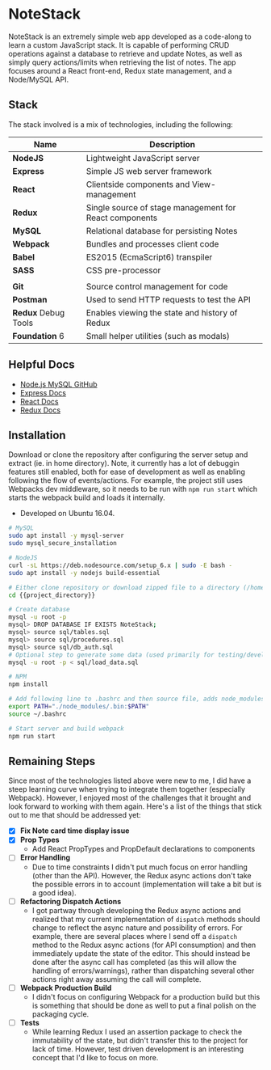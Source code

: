 # NoteStack
NoteStack is an extremely simple web app developed as a code-along to learn a custom JavaScript stack. It is capable of performing CRUD operations against a database to retrieve and update Notes, as well as simply query actions/limits when retrieving the list of notes. The app focuses around a React front-end, Redux state management, and a Node/MySQL API.

## Stack
The stack involved is a mix of technologies, including the following:

| Name                  | Description           |
|-----------------------|-----------------------|
| **NodeJS**            | Lightweight JavaScript server
| **Express**           |Simple JS web server framework
| **React**             | Clientside components and View-management
| **Redux**             | Single source of stage management for React components
| **MySQL**             | Relational database for persisting Notes
| **Webpack**           | Bundles and processes client code
| **Babel**             | ES2015 (EcmaScript6) transpiler
| **SASS**              | CSS pre-processor
|                       |
| **Git**               | Source control management for code
| **Postman**           | Used to send HTTP requests to test the API
| **Redux** Debug Tools | Enables viewing the state and history of Redux
| **Foundation** 6      | Small helper utilities (such as modals)

## Helpful Docs
- [Node.js MySQL GitHub](https://github.com/mysqljs/mysql)
- [Express Docs](https://expressjs.com)
- [React Docs](https://facebook.github.io/react/docs/hello-world.html)
- [Redux Docs](http://redux.js.org/)

## Installation
Download or clone the repository after configuring the server setup and extract (ie. in home directory). Note, it currently has a lot of debuggin features still enabled, both for ease of development as well as enabling following the flow of events/actions. For example, the project still uses Webpacks dev middleware, so it needs to be run with `npm run start` which starts the webpack build and loads it internally.
- Developed on Ubuntu 16.04.

```bash
# MySQL
sudo apt install -y mysql-server
sudo mysql_secure_installation

# NodeJS
curl -sL https://deb.nodesource.com/setup_6.x | sudo -E bash -
sudo apt install -y nodejs build-essential

# Either clone repository or download zipped file to a directory (/home/[USER_NAME]/ works)
cd {{project_directory}}

# Create database
mysql -u root -p
mysql> DROP DATABASE IF EXISTS NoteStack;
mysql> source sql/tables.sql
mysql> source sql/procedures.sql
mysql> source sql/db_auth.sql
# Optional step to generate some data (used primarily for testing/development)
mysql -u root -p < sql/load_data.sql

# NPM
npm install

# Add following line to .bashrc and then source file, adds node_modules to $PATH
export PATH="./node_modules/.bin:$PATH"
source ~/.bashrc

# Start server and build webpack
npm run start
```

## Remaining Steps
Since most of the technologies listed above were new to me, I did have a steep learning curve when trying to integrate them together (especially Webpack). However, I enjoyed most of the challenges that it brought and look forward to working with them again. Here's a list of the things that stick out to me that should be addressed yet:

- [x] **Fix Note card time display issue**
- [x] **Prop Types**
  - Add React PropTypes and PropDefault declarations to components
- [ ] **Error Handling**
  - Due to time constraints I didn't put much focus on error handling (other than the API). However, the Redux async actions don't take the possible errors in to account (implementation will take a bit but is a good idea).
- [ ] **Refactoring Dispatch Actions**
  - I got partway through developing the Redux async actions and realized that my current implementation of `dispatch` methods should change to reflect the async nature and possibility of errors. For example, there are several places where I send off a `dispatch` method to the Redux async actions (for API consumption) and then immediately update the state of the editor. This should instead be done after the async call has completed (as this will allow the handling of errors/warnings), rather than dispatching several other actions right away assuming the call will complete.
- [ ] **Webpack Production Build**
  - I didn't focus on configuring Webpack for a production build but this is something that should be done as well to put a final polish on the packaging cycle.
- [ ] **Tests**
  - While learning Redux I used an assertion package to check the immutability of the state, but didn't transfer this to the project for lack of time. However, test driven development is an interesting concept that I'd like to focus on more.
